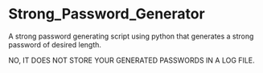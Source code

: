 # Strong_Password_Generator

A strong password generating script using python that generates a strong password of desired length.

NO, IT DOES NOT STORE YOUR GENERATED PASSWORDS IN A LOG FILE.